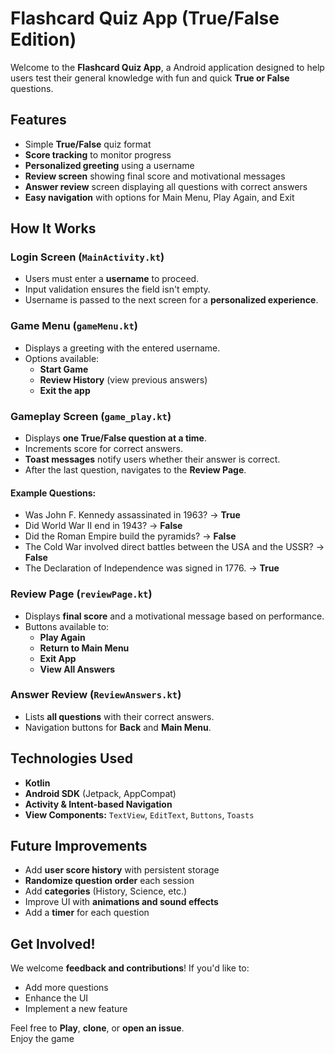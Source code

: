 
# Flashcard Quiz App (True/False Edition)

Welcome to the **Flashcard Quiz App**, a  Android application designed to help users test their general knowledge with fun and quick **True or False** questions.

## Features

- Simple **True/False** quiz format
- **Score tracking** to monitor progress
- **Personalized greeting** using a username
- **Review screen** showing final score and motivational messages
- **Answer review** screen displaying all questions with correct answers
- **Easy navigation** with options for Main Menu, Play Again, and Exit

## How It Works

### **Login Screen (`MainActivity.kt`)**
- Users must enter a **username** to proceed.
- Input validation ensures the field isn't empty.
- Username is passed to the next screen for a **personalized experience**.

### **Game Menu (`gameMenu.kt`)**
- Displays a greeting with the entered username.
- Options available:
  - **Start Game**
  - **Review History** (view previous answers)
  - **Exit the app**

### **Gameplay Screen (`game_play.kt`)**
- Displays **one True/False question at a time**.
- Increments score for correct answers.
- **Toast messages** notify users whether their answer is correct.
- After the last question, navigates to the **Review Page**.

#### Example Questions:
- Was John F. Kennedy assassinated in 1963? →  **True**
- Did World War II end in 1943? →  **False**
- Did the Roman Empire build the pyramids? →  **False**
- The Cold War involved direct battles between the USA and the USSR? →  **False**
- The Declaration of Independence was signed in 1776. →  **True**

### **Review Page (`reviewPage.kt`)**
- Displays **final score** and a motivational message based on performance.
- Buttons available to:
  - **Play Again**
  - **Return to Main Menu**
  - **Exit App**
  - **View All Answers**

### **Answer Review (`ReviewAnswers.kt`)**
- Lists **all questions** with their correct answers.
- Navigation buttons for **Back** and **Main Menu**.

## Technologies Used
- **Kotlin**
- **Android SDK** (Jetpack, AppCompat)
- **Activity & Intent-based Navigation**
- **View Components:** `TextView`, `EditText`, `Buttons`, `Toasts`

## Future Improvements
- Add **user score history** with persistent storage
- **Randomize question order** each session
- Add **categories** (History, Science, etc.)
- Improve UI with **animations and sound effects**
- Add a **timer** for each question

## Get Involved!
We welcome **feedback and contributions**! If you'd like to:
- Add more questions
- Enhance the UI
- Implement a new feature

Feel free to **Play**, **clone**, or **open an issue**.   
Enjoy the game






